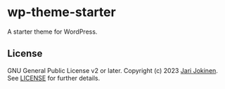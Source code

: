 # wp-theme-starter

A starter theme for WordPress.

## License

GNU General Public License v2 or later. Copyright (c) 2023 
[Jari Jokinen](https://jarijokinen.com). See 
[LICENSE](https://github.com/jarijokinen/wp-theme-starter/blob/main/LICENSE.txt)
for further details.
